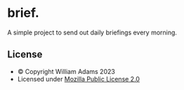 # brief.

A simple project to send out daily briefings every morning.
## License

- © Copyright William Adams 2023
- Licensed under [Mozilla Public License 2.0](https://choosealicense.com/licenses/mpl-2.0/)

